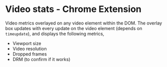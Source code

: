 # Video stats - Chrome Extension

Video metrics overlayed on any video element within the DOM. The overlay box updates with every update on the video element (depends on `timeupdate`), and displays the following metrics,
* Viewport size
* Video resolution
* Dropped frames
* DRM (to confirm if it works)
